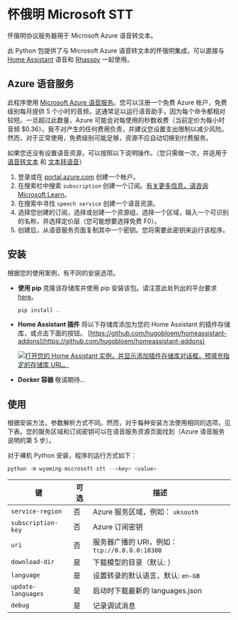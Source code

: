 # 怀俄明 Microsoft STT
怀俄明协议服务器用于 Microsoft Azure 语音转文本。

此 Python 包提供了与 Microsoft Azure 语音转文本的怀俄明集成，可以直接与 [Home Assistant](https://www.home-assistant.io/) 语音和 [Rhasspy](https://github.com/rhasspy/rhasspy3) 一起使用。

## Azure 语音服务
此程序使用 [Microsoft Azure 语音服务](https://learn.microsoft.com/en-us/azure/ai-services/speech-service/)。您可以注册一个免费 Azure 帐户，免费级别每月提供 5 个小时的音频，这通常足以运行语音助手，因为每个命令都相对较短。一旦超过此数量，Azure 可能会对每使用的秒数收费（当前定价为每小时音频 $0.36）。我不对产生的任何费用负责，并建议您设置支出限制以减少风险。然而，对于正常使用，免费级别可能足够，资源不应自动切换到付费服务。

如果您还没有设置语音资源，可以按照以下说明操作。（您只需做一次，并适用于 [语音转文本](https://github.com/hugobloem/wyoming-microsoft-stt) 和 [文本转语音](https://github.com/hugobloem/wyoming-microsoft-tts)）

1. 登录或在 [portal.azure.com](https://portal.azure.com) 创建一个帐户。
2. 在搜索栏中搜索 `subscription` 创建一个订阅。[有关更多信息，请咨询 Microsoft Learn](https://learn.microsoft.com/en-gb/azure/cost-management-billing/manage/create-subscription#create-a-subscription-in-the-azure-portal)。
3. 在搜索中寻找 `speech service` 创建一个语音资源。
4. 选择您创建的订阅，选择或创建一个资源组，选择一个区域，输入一个可识别的名称，并选择定价层（您可能想要选择免费 F0）。
5. 创建后，从语音服务页面复制其中一个密钥。您将需要此密钥来运行该程序。

## 安装
根据您的使用案例，有不同的安装选项。

- **使用 pip**
  克隆该存储库并使用 pip 安装该包。请注意此处列出的平台要求 [here](https://learn.microsoft.com/en-us/azure/ai-services/speech-service/quickstarts/setup-platform?tabs=linux%2Cubuntu%2Cdotnetcli%2Cdotnet%2Cjre%2Cmaven%2Cnodejs%2Cmac%2Cpypi&pivots=programming-language-python#platform-requirements)。
  ```sh
  pip install .
  ```

- **Home Assistant 插件**
  将以下存储库添加为您的 Home Assistant 的插件存储库，或点击下面的按钮。
  [https://github.com/hugobloem/homeassistant-addons](https://github.com/hugobloem/homeassistant-addons)

  [![打开您的 Home Assistant 实例，并显示添加插件存储库对话框，预填充指定的存储库 URL。](https://my.home-assistant.io/badges/supervisor_add_addon_repository.svg)](https://my.home-assistant.io/redirect/supervisor_add_addon_repository/?repository_url=https%3A%2F%2Fgithub.com%2Fhome-assistant%2Faddons-example)

- **Docker 容器**
  敬请期待...

## 使用
根据安装方法，参数解析方式不同。然而，对于每种安装方法使用相同的选项，见下表。您的服务区域和订阅密钥可以在语音服务资源页面找到（Azure 语音服务说明的第 5 步）。

对于裸机 Python 安装，程序的运行方式如下：
```python
python -m wyoming-microsoft-stt --<key> <value>
```

| 键 | 可选 | 描述 |
|---|---|---|
| `service-region` | 否 | Azure 服务区域，例如： `uksouth` |
| `subscription-key` | 否 | Azure 订阅密钥 |
| `uri` | 否 | 服务器广播的 URI，例如： `tcp://0.0.0.0:10300` |
| `download-dir` | 是 | 下载模型的目录（默认: ） |
| `language` | 是 | 设置转录的默认语言，默认: `en-GB` |
| `update-languages` | 是 | 启动时下载最新的 languages.json |
| `debug` | 是 | 记录调试消息 |